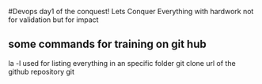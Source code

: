 #Devops day1 of the conquest!
 Lets Conquer Everything with hardwork not for validation but for impact
## some commands for training on git hub
la -l used for listing everything in an specific folder
git clone url of the github repository
git 